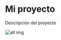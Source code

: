 # Mi proyecto

Descripción del proyecto

![alt img](https://programacion.net/files/article/20160727120738_javascript.png)